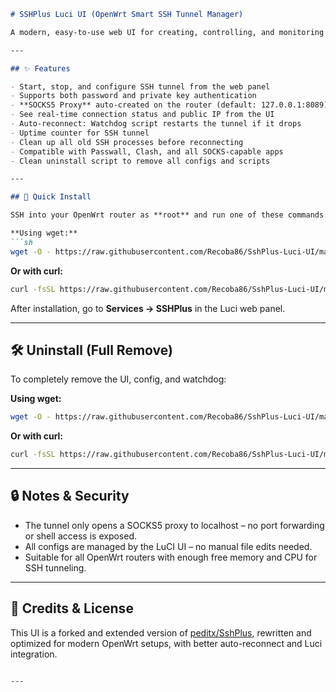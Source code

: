 ````markdown
# SSHPlus Luci UI (OpenWrt Smart SSH Tunnel Manager)

A modern, easy-to-use web UI for creating, controlling, and monitoring SSH tunnels (SOCKS Proxy) directly from OpenWrt's Luci interface. Quickly connect your OpenWrt router to remote SSH servers and securely tunnel your traffic – no advanced Linux knowledge required!

---

## ✨ Features

- Start, stop, and configure SSH tunnel from the web panel
- Supports both password and private key authentication
- **SOCKS5 Proxy** auto-created on the router (default: 127.0.0.1:8089)
- See real-time connection status and public IP from the UI
- Auto-reconnect: Watchdog script restarts the tunnel if it drops
- Uptime counter for SSH tunnel
- Clean up all old SSH processes before reconnecting
- Compatible with Passwall, Clash, and all SOCKS-capable apps
- Clean uninstall script to remove all configs and scripts

---

## 🚀 Quick Install

SSH into your OpenWrt router as **root** and run one of these commands:

**Using wget:**
```sh
wget -O - https://raw.githubusercontent.com/Recoba86/SshPlus-Luci-UI/main/Files/install_sshplus.sh | sh
````

**Or with curl:**

```sh
curl -fsSL https://raw.githubusercontent.com/Recoba86/SshPlus-Luci-UI/main/Files/install_sshplus.sh | sh
```

After installation, go to **Services → SSHPlus** in the Luci web panel.

---

## 🛠 Uninstall (Full Remove)

To completely remove the UI, config, and watchdog:

**Using wget:**

```sh
wget -O - https://raw.githubusercontent.com/Recoba86/SshPlus-Luci-UI/main/Files/uninstall_sshplus.sh | sh
```

**Or with curl:**

```sh
curl -fsSL https://raw.githubusercontent.com/Recoba86/SshPlus-Luci-UI/main/Files/uninstall_sshplus.sh | sh
```

---

## 🔒 Notes & Security

* The tunnel only opens a SOCKS5 proxy to localhost – no port forwarding or shell access is exposed.
* All configs are managed by the LuCI UI – no manual file edits needed.
* Suitable for all OpenWrt routers with enough free memory and CPU for SSH tunneling.

---

## 📝 Credits & License

This UI is a forked and extended version of [peditx/SshPlus](https://github.com/peditx/SshPlus), rewritten and optimized for modern OpenWrt setups, with better auto-reconnect and Luci integration.

```

---

```
